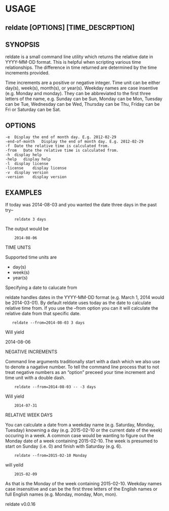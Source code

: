 
# USAGE

## reldate [OPTIONS] [TIME_DESCRPTION]

## SYNOPSIS

reldate is a small command line utility which returns the relative date in 
YYYY-MM-DD format. This is helpful when scripting various time 
relationships. The difference in time returned are determined by 
the time increments provided.

Time increments are a positive or negative integer. Time unit can be
either day(s), week(s), month(s), or year(s). Weekday names are
case insentive (e.g. Monday and monday). They can be abbreviated
to the first three letters of the name, e.g. Sunday can be Sun, Monday
can be Mon, Tuesday can be Tue, Wednesday can be Wed, Thursday can
be Thu, Friday can be Fri or Saturday can be Sat.

## OPTIONS

	-e	Display the end of month day. E.g. 2012-02-29
	-end-of-month	Display the end of month day. E.g. 2012-02-29
	-f	Date the relative time is calculated from.
	-from	Date the relative time is calculated from.
	-h	display help
	-help	display help
	-l	display license
	-license	display license
	-v	display version
	-version	display version

## EXAMPLES

If today was 2014-08-03 and you wanted the date three days in the past try–

```
    reldate 3 days
```

The output would be

```
    2014-08-06
```

TIME UNITS

Supported time units are

+ day(s)
+ week(s)
+ year(s)

Specifying a date to calucate from

reldate handles dates in the YYYY-MM-DD format (e.g. March 1, 2014 would be 
2014-03-01). By default reldate uses today as the date to calculate relative 
time from. If you use the –from option you can it will calculate the 
relative date from that specific date.

```
   reldate --from=2014-08-03 3 days
```

Will yield

2014-08-06

NEGATIVE INCREMENTS

Command line arguments traditionally start with a dash which we also use to 
denote a nagative number. To tell the command line process that to not treat 
negative numbers as an “option” preceed your time increment and time unit 
with a double dash.

```
    reldate --from=2014-08-03 -- -3 days
```

Will yield

```
    2014-07-31
```

RELATIVE WEEK DAYS

You can calculate a date from a weekday name (e.g. Saturday, Monday, Tuesday) 
knowning a day (e.g. 2015-02-10 or the current date of the week) occuring in 
a week. A common case would be wanting to figure out the Monday date of a week 
containing 2015-02-10. The week is presumed to start on Sunday (i.e. 0) and 
finish with Saturday (e.g. 6).

```
    reldate --from=2015-02-10 Monday
```

will yeild

```
    2015-02-09
```

As that is the Monday of the week containing 2015-02-10. Weekday names case 
insensitive and can be the first three letters of the English names or full 
English names (e.g. Monday, monday, Mon, mon).


reldate v0.0.16
